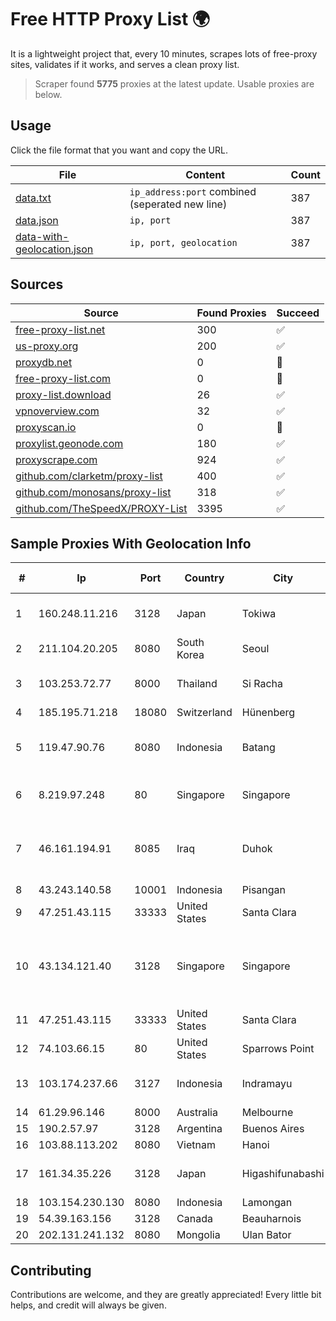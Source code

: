 
# Free HTTP Proxy List 🌍

It is a lightweight project that, every 10 minutes, scrapes lots of free-proxy sites, validates if it works, and serves a clean proxy list.


> Scraper found **5775** proxies at the latest update. Usable proxies are below.

## Usage

Click the file format that you want and copy the URL.


|File|Content|Count|
|----|-------|-----|
|[data.txt](https://raw.githubusercontent.com/themiralay/Proxy-List-World/master/data.txt)|`ip_address:port` combined (seperated new line)|387|
|[data.json](https://raw.githubusercontent.com/themiralay/Proxy-List-World/master/data.json)|`ip, port`|387|
|[data-with-geolocation.json](https://raw.githubusercontent.com/themiralay/Proxy-List-World/master/data-with-geolocation.json)|`ip, port, geolocation`|387|

## Sources

|Source|Found Proxies|Succeed|
|------|-------------|-------|
|[free-proxy-list.net](https://free-proxy-list.net)|300|✅|
|[us-proxy.org](https://www.us-proxy.org)|200|✅|
|[proxydb.net](http://proxydb.net)|0|🚫|
|[free-proxy-list.com](https://free-proxy-list.com/?page=&port=&type%5B%5D=http&type%5B%5D=https&up_time=0&search=Search)|0|🚫|
|[proxy-list.download](https://www.proxy-list.download/HTTP)|26|✅|
|[vpnoverview.com](https://vpnoverview.com/privacy/anonymous-browsing/free-proxy-servers)|32|✅|
|[proxyscan.io](https://www.proxyscan.io)|0|🚫|
|[proxylist.geonode.com](https://proxylist.geonode.com/api/proxy-list?limit=300&page=1&sort_by=lastChecked&sort_type=desc&protocols=http,https)|180|✅|
|[proxyscrape.com](https://api.proxyscrape.com/v2/?request=displayproxies&protocol=http&timeout=10000&country=all&ssl=all&anonymity=all)|924|✅|
|[github.com/clarketm/proxy-list](https://raw.githubusercontent.com/clarketm/proxy-list/master/proxy-list-raw.txt)|400|✅|
|[github.com/monosans/proxy-list](https://raw.githubusercontent.com/monosans/proxy-list/main/proxies/http.txt)|318|✅|
|[github.com/TheSpeedX/PROXY-List](https://raw.githubusercontent.com/TheSpeedX/PROXY-List/master/http.txt)|3395|✅|


## Sample Proxies With Geolocation Info

|#|Ip|Port|Country|City|Internet Service Provider|
|-|--|----|-------|----|-------------------------|
|1|160.248.11.216|3128|Japan|Tokiwa|NTT PC Communications, Inc.|
|2|211.104.20.205|8080|South Korea|Seoul|Korea Telecom|
|3|103.253.72.77|8000|Thailand|Si Racha|Readyidc Company Limited|
|4|185.195.71.218|18080|Switzerland|Hünenberg|Datasource AG|
|5|119.47.90.76|8080|Indonesia|Batang|PT. JAWA POS NATIONAL NETWORK MEDIALINK|
|6|8.219.97.248|80|Singapore|Singapore|Alibaba (US) Technology Co., Ltd.|
|7|46.161.194.91|8085|Iraq|Duhok|Valin Company for General Trading and Communication LTD|
|8|43.243.140.58|10001|Indonesia|Pisangan|CEPATNET|
|9|47.251.43.115|33333|United States|Santa Clara|Alibaba Cloud LLC|
|10|43.134.121.40|3128|Singapore|Singapore|Shenzhen Tencent Computer Systems Company Limited|
|11|47.251.43.115|33333|United States|Santa Clara|Alibaba Cloud LLC|
|12|74.103.66.15|80|United States|Sparrows Point|Verizon Business|
|13|103.174.237.66|3127|Indonesia|Indramayu|PT Global Erasiber Teknologi|
|14|61.29.96.146|8000|Australia|Melbourne|AAPT Limited|
|15|190.2.57.97|3128|Argentina|Buenos Aires|NSS S.A.|
|16|103.88.113.202|8080|Vietnam|Hanoi|HTCITC|
|17|161.34.35.226|3128|Japan|Higashifunabashi|NTT PC Communications, Inc.|
|18|103.154.230.130|8080|Indonesia|Lamongan|DIGITNET|
|19|54.39.163.156|3128|Canada|Beauharnois|OVH SAS|
|20|202.131.241.132|8080|Mongolia|Ulan Bator|MOBINET-LL|



## Contributing

Contributions are welcome, and they are greatly appreciated! Every
little bit helps, and credit will always be given.

